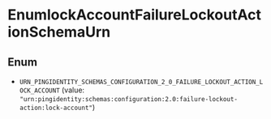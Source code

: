 

# EnumlockAccountFailureLockoutActionSchemaUrn

## Enum


* `URN_PINGIDENTITY_SCHEMAS_CONFIGURATION_2_0_FAILURE_LOCKOUT_ACTION_LOCK_ACCOUNT` (value: `"urn:pingidentity:schemas:configuration:2.0:failure-lockout-action:lock-account"`)



